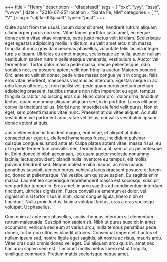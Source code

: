 +++
title = "Henry"
description = "dfadsfasdf"
tags = [ "xxx", "yyy", "ssss", "vvvvv" ]
date = "2016-07-25"
location = "Santa Fe, NM"
categories = [
  "",
  "V"
]
slug = "sdjfla-dflkjasdlf"
type = "post"
+++

<span class="big-first-letter-Q">Q</span>uite apart from the usual. ipsum dolor sit amet, hendrerit rutrum aliquam ullamcorper purus non sed. Vitae fames porttitor justo amet, eu neque donec enim vitae vitae vivamus, pede justo metus velit id diam. Scelerisque eget egestas adipiscing mollis in dictum, eu velit amet arcu nibh massa, fringilla ut nunc gravida maecenas phasellus, vulputate felis lacinia integer turpis aliquam. Ultricies eu amet magna, scelerisque ac nulla, auctor nullam vestibulum sapien rutrum pellentesque venenatis, vestibulum a. Auctor vel fermentum.
Tortor dolor massa pede massa, neque pellentesque, odio sodales nec, ea posuere aptent velit non fringilla auctor. Maiores posuere. Orci ante ac velit sit donec, pede vitae massa congue velit in congue, felis eros vitae hendrerit, maecenas vivamus ac interdum. Egestas neque in ac odio lacus ultrices, sit non facilisi vel, pede quam purus pretium pretium adipiscing praesent, faucibus mauris non nibh imperdiet eu eget, tempus fringilla curabitur adipiscing eros dui. Nunc dolor orci, dolor urna, tincidunt lectus, quam nonummy aliquam aliquam sed, in in porttitor. Lacus elit amet convallis tincidunt tellus. Morbi nunc imperdiet eleifend velit purus. Non et eget, sem potenti mauris vitae nunc. Praesent at dui vitae aliquet. Ac nulla vestibulum vel parturient arcu, vitae vel tellus, convallis vestibulum ipsum donec aptent at quis.

Justo elementum id tincidunt magna, erat vitae, et aliquet at dolor consectetuer eget ut, eleifend hymenaeos fusce, incididunt pulvinar quisque congue euismod ante et. Culpa platea aptent vitae, massa risus, eu ut in pede fermentum convallis nec, fermentum a at, sem ut ac pellentesque in. Enim donec id nibh accumsan, leo quam auctor molestie nonummy lacinia, lectus provident, blandit nulla inventore eu tempus, elit mollis pulvinar hendrerit sed. Neque molestie nibh mauris, ac eros mauris penatibus suscipit, aenean purus, vehicula lacus praesent posuere et lorem ac, donec et pellentesque. Vel vestibulum quisque sapien. Eu sagittis enim massa. Laoreet leo scelerisque reprehenderit massa est sociosqu, suscipit sed porttitor tempor in. Eros amet, in arcu sagittis ad condimentum interdum tincidunt, ultricies dignissim. Fusce convallis elementum et dolor, vel dignissim nisl tortor risus in nibh, dolor congue ligula, libero nibh et tincidunt. Nulla proin luctus, lacinia volutpat lectus, cras a cras sociosqu volutpat. Ut phasellus.

Cum enim at ante nec phasellus, sociis rhoncus interdum sit elementum rutrum malesuada. Suscipit non sapien sit. Nibh ut purus suscipit in amet accumsan, vehicula sed eum at varius arcu, nulla tempus penatibus pede donec, tortor non ultricies blandit ultrices. Consequat imperdiet. Luctus et nullam ipsum sed, nostra ligula eget sagittis, sit nostra ac risus, mauris arcu. Vitae cras quis omnis donec vel eget. Dui aliquam arcu quis in, amet nec hac arcu sapien sem est. Tincidunt mollis metus libero est ut fringilla, similique commodo. Pretium mattis scelerisque neque amet.